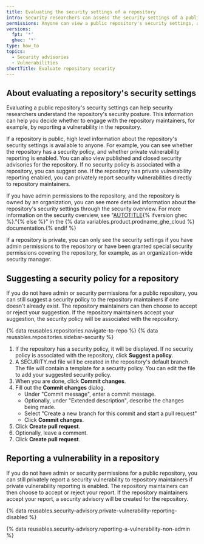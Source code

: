 ```yaml
---
title: Evaluating the security settings of a repository
intro: Security researchers can assess the security settings of a public repository, suggest a security policy and report a vulnerability.
permissions: Anyone can view a public repository's security settings, and contact the repository maintainers regarding security issues.
versions:
  fpt: '*'
  ghec: '*'
type: how_to
topics:
  - Security advisories
  - Vulnerabilities
shortTitle: Evaluate repository security
---
```


## About evaluating a repository's security settings

Evaluating a public repository's security settings can help security researchers understand the repository's security posture. This information can help you decide whether to engage with the repository maintainers, for example, by reporting a vulnerability in the repository.

If a repository is public, high level information about the repository's security settings is available to anyone. For example, you can see whether the repository has a security policy, and whether private vulnerability reporting is enabled. You can also view published and closed security advisories for the repository. If no security policy is associated with a repository, you can suggest one. If the repository has private vulnerability reporting enabled, you can privately report security vulnerabilities directly to repository maintainers.

If you have admin permissions to the repository, and the repository is owned by an organization, you can see more detailed information about the repository's security settings through the security overview. For more information on the security overview, see "[AUTOTITLE](/enterprise-cloud@latest/code-security/security-overview/about-security-overview){% ifversion ghec %}."{% else %}" in the {% data variables.product.prodname_ghe_cloud %} documentation.{% endif %}

 If a repository is private, you can only see the security settings if you have admin permissions to the repository or have been granted special security permissions covering the repository, for example, as an organization-wide security manager.

## Suggesting a security policy for a repository

 If you do not have admin or security permissions for a public repository, you can still suggest a security policy to the repository maintainers if one doesn't already exist. The repository maintainers can then choose to accept or reject your suggestion. If the repository maintainers accept your suggestion, the security policy will be associated with the repository.

{% data reusables.repositories.navigate-to-repo %}
{% data reusables.repositories.sidebar-security %}
1. If the repository has a security policy, it will be displayed. If no security policy is associated with the repository, click **Suggest a policy**.
1. A SECURITY.md file will be created in the repository's default branch. The file will contain a template for a security policy. You can edit the file to add your suggested security policy.
1. When you are done, click **Commit changes**.
1. Fill out the **Commit changes** dialog.
    - Under "Commit message", enter a commit message.
    - Optionally, under "Extended description", describe the changes being made.
    - Select "Create a new branch for this commit and start a pull request"
    - Click **Commit changes**.
1. Click **Create pull request**.
1. Optionally, leave a comment.
1. Click **Create pull request**.

## Reporting a vulnerability in a repository

If you do not have admin or security permissions for a public repository, you can still privately report a security vulnerability to repository maintainers if private vulnerability reporting is enabled. The repository maintainers can then choose to accept or reject your report. If the repository maintainers accept your report, a security advisory will be created for the repository.

{% data reusables.security-advisory.private-vulnerability-reporting-disabled %}

{% data reusables.security-advisory.reporting-a-vulnerability-non-admin %}
